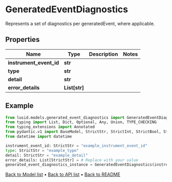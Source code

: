 # GeneratedEventDiagnostics

Represents a set of diagnostics per generatedEvent, where applicable.
## Properties
Name | Type | Description | Notes
------------ | ------------- | ------------- | -------------
**instrument_event_id** | **str** |  | 
**type** | **str** |  | 
**detail** | **str** |  | 
**error_details** | **List[str]** |  | 
## Example

```python
from lusid.models.generated_event_diagnostics import GeneratedEventDiagnostics
from typing import List, Dict, Optional, Any, Union, TYPE_CHECKING
from typing_extensions import Annotated
from pydantic.v1 import BaseModel, StrictStr, StrictInt, StrictBool, StrictFloat, StrictBytes, Field, validator, ValidationError, conlist, constr
from datetime import datetime

instrument_event_id: StrictStr = "example_instrument_event_id"
type: StrictStr = "example_type"
detail: StrictStr = "example_detail"
error_details: List[StrictStr] = # Replace with your value
generated_event_diagnostics_instance = GeneratedEventDiagnostics(instrument_event_id=instrument_event_id, type=type, detail=detail, error_details=error_details)

```

[Back to Model list](../README.md#documentation-for-models) &#8226; [Back to API list](../README.md#documentation-for-api-endpoints) &#8226; [Back to README](../README.md)

